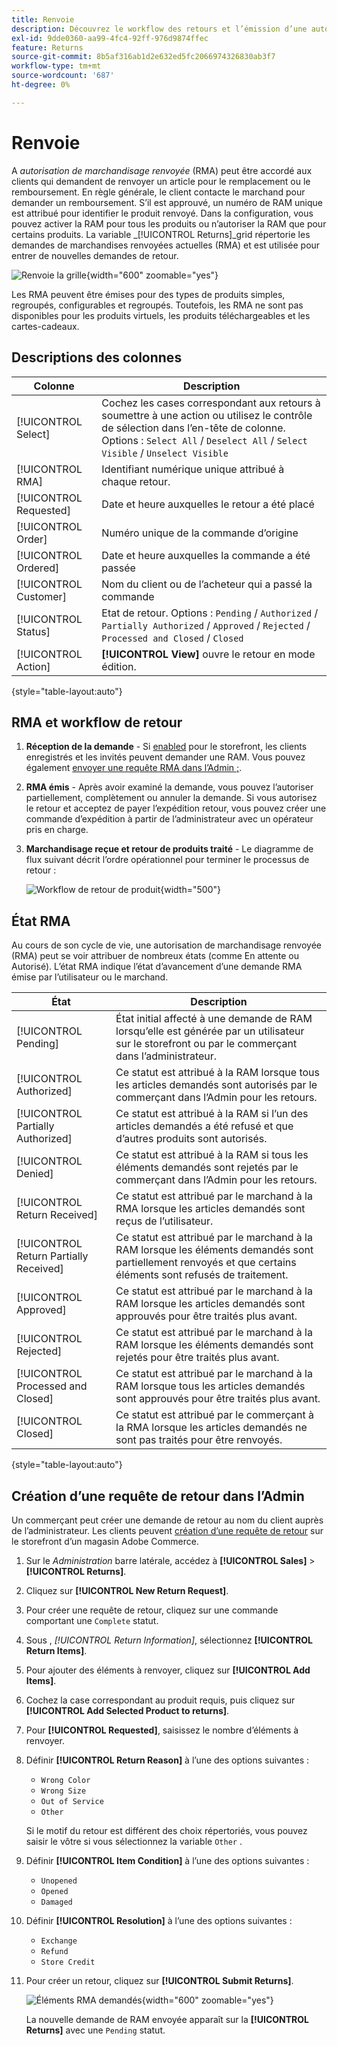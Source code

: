 ```yaml
---
title: Renvoie
description: Découvrez le workflow des retours et l’émission d’une autorisation de marchandisage renvoyée.
exl-id: 9dde0360-aa99-4fc4-92ff-976d9874ffec
feature: Returns
source-git-commit: 8b5af316ab1d2e632ed5fc2066974326830ab3f7
workflow-type: tm+mt
source-wordcount: '687'
ht-degree: 0%

---
```


# Renvoie

A _autorisation de marchandisage renvoyée_ (RMA) peut être accordé aux clients qui demandent de renvoyer un article pour le remplacement ou le remboursement. En règle générale, le client contacte le marchand pour demander un remboursement. S’il est approuvé, un numéro de RAM unique est attribué pour identifier le produit renvoyé. Dans la configuration, vous pouvez activer la RAM pour tous les produits ou n’autoriser la RAM que pour certains produits. La variable _[!UICONTROL Returns]_grid répertorie les demandes de marchandises renvoyées actuelles (RMA) et est utilisée pour entrer de nouvelles demandes de retour.

![Renvoie la grille](./assets/return.png){width="600" zoomable="yes"}

Les RMA peuvent être émises pour des types de produits simples, regroupés, configurables et regroupés. Toutefois, les RMA ne sont pas disponibles pour les produits virtuels, les produits téléchargeables et les cartes-cadeaux.

## Descriptions des colonnes

| Colonne | Description |
|--- |--- |
| [!UICONTROL Select] | Cochez les cases correspondant aux retours à soumettre à une action ou utilisez le contrôle de sélection dans l’en-tête de colonne. Options : `Select All` / `Deselect All` / `Select Visible` / `Unselect Visible` |
| [!UICONTROL RMA] | Identifiant numérique unique attribué à chaque retour. |
| [!UICONTROL Requested] | Date et heure auxquelles le retour a été placé |
| [!UICONTROL Order] | Numéro unique de la commande d’origine |
| [!UICONTROL Ordered] | Date et heure auxquelles la commande a été passée |
| [!UICONTROL Customer] | Nom du client ou de l’acheteur qui a passé la commande |
| [!UICONTROL Status] | Etat de retour. Options : `Pending` / `Authorized` / `Partially Authorized` / `Approved` / `Rejected` / `Processed and Closed` / `Closed` |
| [!UICONTROL Action] | **[!UICONTROL View]** ouvre le retour en mode édition. |

{style="table-layout:auto"}

## RMA et workflow de retour

1. **Réception de la demande** - Si [enabled](rma-configure.md#enable-rmas-for-your-store) pour le storefront, les clients enregistrés et les invités peuvent demander une RAM. Vous pouvez également [envoyer une requête RMA dans l’Admin ;](#create-a-return-request-in-the-admin).

2. **RMA émis** - Après avoir examiné la demande, vous pouvez l’autoriser partiellement, complètement ou annuler la demande. Si vous autorisez le retour et acceptez de payer l’expédition retour, vous pouvez créer une commande d’expédition à partir de l’administrateur avec un opérateur pris en charge.

3. **Marchandisage reçue et retour de produits traité** - Le diagramme de flux suivant décrit l’ordre opérationnel pour terminer le processus de retour :

   ![Workflow de retour de produit](./assets/workflow-customer-returns.png){width="500"}

## État RMA

Au cours de son cycle de vie, une autorisation de marchandisage renvoyée (RMA) peut se voir attribuer de nombreux états (comme En attente ou Autorisé). L’état RMA indique l’état d’avancement d’une demande RMA émise par l’utilisateur ou le marchand.

| État | Description |
|--- |--- |
| [!UICONTROL Pending] | État initial affecté à une demande de RAM lorsqu’elle est générée par un utilisateur sur le storefront ou par le commerçant dans l’administrateur. |
| [!UICONTROL Authorized] | Ce statut est attribué à la RAM lorsque tous les articles demandés sont autorisés par le commerçant dans l’Admin pour les retours. |
| [!UICONTROL Partially Authorized] | Ce statut est attribué à la RAM si l’un des articles demandés a été refusé et que d’autres produits sont autorisés. |
| [!UICONTROL Denied] | Ce statut est attribué à la RAM si tous les éléments demandés sont rejetés par le commerçant dans l’Admin pour les retours. |
| [!UICONTROL Return Received] | Ce statut est attribué par le marchand à la RMA lorsque les articles demandés sont reçus de l’utilisateur. |
| [!UICONTROL Return Partially Received] | Ce statut est attribué par le marchand à la RAM lorsque les éléments demandés sont partiellement renvoyés et que certains éléments sont refusés de traitement. |
| [!UICONTROL Approved] | Ce statut est attribué par le marchand à la RAM lorsque les articles demandés sont approuvés pour être traités plus avant. |
| [!UICONTROL Rejected] | Ce statut est attribué par le marchand à la RAM lorsque les éléments demandés sont rejetés pour être traités plus avant. |
| [!UICONTROL Processed and Closed] | Ce statut est attribué par le marchand à la RAM lorsque tous les articles demandés sont approuvés pour être traités plus avant. |
| [!UICONTROL Closed] | Ce statut est attribué par le commerçant à la RMA lorsque les articles demandés ne sont pas traités pour être renvoyés. |

{style="table-layout:auto"}

## Création d’une requête de retour dans l’Admin

Un commerçant peut créer une demande de retour au nom du client auprès de l’administrateur. Les clients peuvent [création d’une requête de retour](rma-customer-experience.md) sur le storefront d’un magasin Adobe Commerce.

1. Sur le _Administration_ barre latérale, accédez à **[!UICONTROL Sales]** > **[!UICONTROL Returns]**.

1. Cliquez sur **[!UICONTROL New Return Request]**.

1. Pour créer une requête de retour, cliquez sur une commande comportant une `Complete` statut.

1. Sous , _[!UICONTROL Return Information]_, sélectionnez **[!UICONTROL Return Items]**.

1. Pour ajouter des éléments à renvoyer, cliquez sur **[!UICONTROL Add Items]**.

1. Cochez la case correspondant au produit requis, puis cliquez sur **[!UICONTROL Add Selected Product to returns]**.

1. Pour **[!UICONTROL Requested]**, saisissez le nombre d’éléments à renvoyer.

1. Définir **[!UICONTROL Return Reason]** à l’une des options suivantes :

   - `Wrong Color`
   - `Wrong Size`
   - `Out of Service`
   - `Other`

   Si le motif du retour est différent des choix répertoriés, vous pouvez saisir le vôtre si vous sélectionnez la variable `Other` .

1. Définir **[!UICONTROL Item Condition]** à l’une des options suivantes :

   - `Unopened`
   - `Opened`
   - `Damaged`

1. Définir **[!UICONTROL Resolution]** à l’une des options suivantes :

   - `Exchange`
   - `Refund`
   - `Store Credit`

1. Pour créer un retour, cliquez sur **[!UICONTROL Submit Returns]**.

   ![Éléments RMA demandés](./assets/return-item-request.png){width="600" zoomable="yes"}

   La nouvelle demande de RAM envoyée apparaît sur la **[!UICONTROL Returns]** avec une `Pending` statut.
